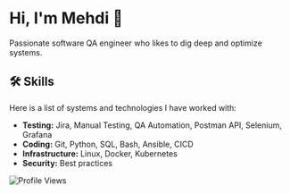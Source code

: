 <link rel="stylesheet" href="https://cdnjs.cloudflare.com/ajax/libs/font-awesome/6.0.0-beta3/css/all.min.css">

# Hi, I'm Mehdi 👋

Passionate software QA engineer who likes to dig deep and optimize systems.

## 🛠 Skills
Here is a list of systems and technologies I have worked with:
- **Testing:** Jira, Manual Testing, QA Automation, Postman API, Selenium, Grafana
- **Coding:** Git, Python, SQL, Bash, Ansible, CICD
- **Infrastructure:** Linux, Docker, Kubernetes
- **Security:** Best practices

![Profile Views](https://komarev.com/ghpvc/?username=memor24&color=blue)
